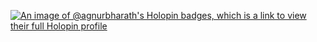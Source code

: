 [![An image of @agnurbharath's Holopin badges, which is a link to view their full Holopin profile](https://holopin.me/agnurbharath)](https://holopin.io/@agnurbharath)
